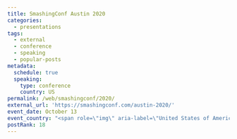```yaml
---
title: SmashingConf Austin 2020
categories:
  - presentations
tags:
  - external
  - conference
  - speaking
  - popular-posts
metadata:
  schedule: true
  speaking:
    type: conference
    country: US
permalink: /web/smashingconf/2020/
external_url: 'https://smashingconf.com/austin-2020/'
event_date: October 13
event_country: "<span role=\"img\" aria-label=\"United States of America\" title=\"United States of America\">\U0001F1FA\U0001F1F8</span>"
postRank: 18
---
```



